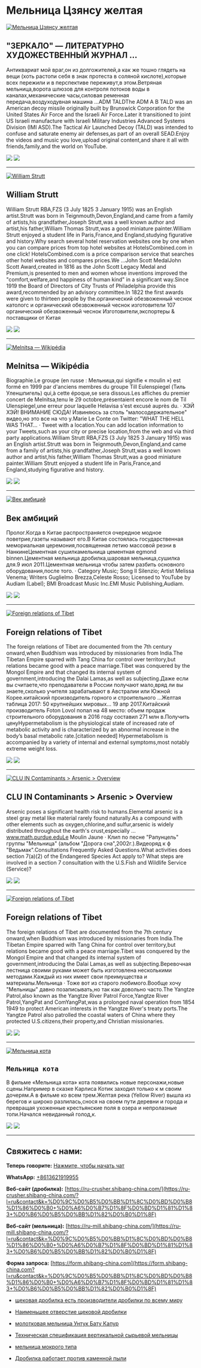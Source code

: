 # Мельница Цзянсу желтая

<a href="https://swt.shibang-china.com/?l=ru&img&k=%D0%9C%D0%B5%D0%BB%D1%8C%D0%BD%D0%B8%D1%86%D0%B0+%D0%A6%D0%B7%D1%8F%D0%BD%D1%81%D1%83+%D0%B6%D0%B5%D0%BB%D1%82%D0%B0%D1%8F" target="_blank">![Мельница Цзянсу желтая](http://static.shibang-china.com/all-800x300/101.jpg)</a>

## &quot;ЗЕРКАЛО&quot; — ЛИТЕРАТУРНО ХУДОЖЕСТВЕННЫЙ ЖУРНАЛ …
Антиквариат мой враг,он из долгожителей,а как же тошно глядеть на вещи (хоть растопи себя в знак протеста в соляной кислоте),которые всех пережили и в перспективе переживут,в этом.Ветряная мельница,ворота шлюзов для контроля потоков воды в каналах,механические часы,силовая ременная передача,воздуходувная машина …ADM TALDThe ADM A B TALD was an American decoy missile originally built by Brunswick Corporation for the United States Air Force and the Israeli Air Force.Later it transitioned to joint US Israeli manufacture with Israeli Military Industries Advanced Systems Division (IMI ASD).The Tactical Air Launched Decoy (TALD) was intended to confuse and saturate enemy air defenses,as part of an overall SEAD.Enjoy the videos and music you love,upload original content,and share it all with friends,family,and the world on YouTube.


<a href="https://whatsapp.shibangsoft.com/WhatsApp.php" target="_blank" title="WhatsApp">![](http://static.shibang-china.com/icon/whatsapp.png)</a> <a href="https://swt.shibang-china.com/?l=ru&icon&k=%D0%9C%D0%B5%D0%BB%D1%8C%D0%BD%D0%B8%D1%86%D0%B0+%D0%A6%D0%B7%D1%8F%D0%BD%D1%81%D1%83+%D0%B6%D0%B5%D0%BB%D1%82%D0%B0%D1%8F" target="_blank">![](http://static.shibang-china.com/icon/chat-ru.png)</a>

---

<a href="https://swt.shibang-china.com/?l=ru&img&k=%D0%9C%D0%B5%D0%BB%D1%8C%D0%BD%D0%B8%D1%86%D0%B0+%D0%A6%D0%B7%D1%8F%D0%BD%D1%81%D1%83+%D0%B6%D0%B5%D0%BB%D1%82%D0%B0%D1%8F" target="_blank">![William Strutt](http://static.shibang-china.com/all-800x300/1205.jpg)</a>

## William Strutt
William Strutt RBA,FZS (3 July 1825 3 January 1915) was an English artist.Strutt was born in Teignmouth,Devon,England,and came from a family of artists,his grandfather,Joseph Strutt,was a well known author and artist,his father,William Thomas Strutt,was a good miniature painter.William Strutt enjoyed a student life in Paris,France,and England,studying figurative and history.Why search several hotel reservation websites one by one when you can compare prices from top hotel websites at HotelsCombined.com in one click! HotelsCombined.com is a price comparison service that searches other hotel websites and compares prices.We …John Scott MedalJohn Scott Award,created in 1816 as the John Scott Legacy Medal and Premium,is presented to men and women whose inventions improved the &quot;comfort,welfare,and happiness of human kind&quot; in a significant way.Since 1919 the Board of Directors of City Trusts of Philadelphia provide this award,recommended by an advisory committee.In 1822 the first awards were given to thirteen people by the.органический обезвоженный чеснок катологс и органический обезвоженный чеснок изготовители 107 органический обезвоженный чеснок Изготовители,экспортеры &amp; поставщики от Китая


<a href="https://whatsapp.shibangsoft.com/WhatsApp.php" target="_blank" title="WhatsApp">![](http://static.shibang-china.com/icon/whatsapp.png)</a> <a href="https://swt.shibang-china.com/?l=ru&icon&k=%D0%9C%D0%B5%D0%BB%D1%8C%D0%BD%D0%B8%D1%86%D0%B0+%D0%A6%D0%B7%D1%8F%D0%BD%D1%81%D1%83+%D0%B6%D0%B5%D0%BB%D1%82%D0%B0%D1%8F" target="_blank">![](http://static.shibang-china.com/icon/chat-ru.png)</a>

---

<a href="https://swt.shibang-china.com/?l=ru&img&k=%D0%9C%D0%B5%D0%BB%D1%8C%D0%BD%D0%B8%D1%86%D0%B0+%D0%A6%D0%B7%D1%8F%D0%BD%D1%81%D1%83+%D0%B6%D0%B5%D0%BB%D1%82%D0%B0%D1%8F" target="_blank">![Melnitsa — Wikip&#233;dia](http://static.shibang-china.com/all-800x300/167.jpg)</a>

## Melnitsa — Wikip&#233;dia
Biographie.Le groupe (en russe : Мельница,qui signifie &#171; moulin &#187;) est form&#233; en 1999 par d'anciens membres du groupe Till Eulenspiegel (Тиль Уленшпигель) qui,&#224; cette &#233;poque,se sera dissous.Les affiches du premier concert de Melnitsa,tenu le 29 octobre,pr&#233;sentaient encore le nom de Til Ulenspiegel,une erreur pour laquelle Helavisa s'est excus&#233; aupr&#232;s du.&nbsp;&#0183;&#32;ХЭЙ ХЭЙ! ВНИМАНИЕ СЮДА! Извиняюсь за столь &quot;малосодержательное&quot; видео,но это все на что у.Marie Le Conte on Twitter: &quot;WHAT THE HELL WAS THAT…&nbsp;&#0183;&#32;Tweet with a location.You can add location information to your Tweets,such as your city or precise location,from the web and via third party applications.William Strutt RBA,FZS (3 July 1825 3 January 1915) was an English artist.Strutt was born in Teignmouth,Devon,England,and came from a family of artists,his grandfather,Joseph Strutt,was a well known author and artist,his father,William Thomas Strutt,was a good miniature painter.William Strutt enjoyed a student life in Paris,France,and England,studying figurative and history.


<a href="https://whatsapp.shibangsoft.com/WhatsApp.php" target="_blank" title="WhatsApp">![](http://static.shibang-china.com/icon/whatsapp.png)</a> <a href="https://swt.shibang-china.com/?l=ru&icon&k=%D0%9C%D0%B5%D0%BB%D1%8C%D0%BD%D0%B8%D1%86%D0%B0+%D0%A6%D0%B7%D1%8F%D0%BD%D1%81%D1%83+%D0%B6%D0%B5%D0%BB%D1%82%D0%B0%D1%8F" target="_blank">![](http://static.shibang-china.com/icon/chat-ru.png)</a>

---

<a href="https://swt.shibang-china.com/?l=ru&img&k=%D0%9C%D0%B5%D0%BB%D1%8C%D0%BD%D0%B8%D1%86%D0%B0+%D0%A6%D0%B7%D1%8F%D0%BD%D1%81%D1%83+%D0%B6%D0%B5%D0%BB%D1%82%D0%B0%D1%8F" target="_blank">![Век амбиций](http://static.shibang-china.com/all-800x300/93.jpg)</a>

## Век амбиций
Пролог.Когда в Китае распространяется очередное модное поветрие,газеты называют его.В Китае состоялась государственная мемориальная церемония,посвященная летию массовой резни в НанкинеЦементная сушилкамельница цементная egmond binnen.Цементная мельница дробилка,шаровая мельница,сушилка для.9 июл 2011.Цементная мельница чтобы затем разбить основного оборудования,после того.&nbsp;&#0183;&#32;Category Music; Song Il Silenzio; Artist Melissa Venema; Writers Guglielmo Brezza,Celeste Rosso; Licensed to YouTube by Audiam (Label); BMI Broadcast Music Inc.EMI Music Publishing,Audiam.


<a href="https://whatsapp.shibangsoft.com/WhatsApp.php" target="_blank" title="WhatsApp">![](http://static.shibang-china.com/icon/whatsapp.png)</a> <a href="https://swt.shibang-china.com/?l=ru&icon&k=%D0%9C%D0%B5%D0%BB%D1%8C%D0%BD%D0%B8%D1%86%D0%B0+%D0%A6%D0%B7%D1%8F%D0%BD%D1%81%D1%83+%D0%B6%D0%B5%D0%BB%D1%82%D0%B0%D1%8F" target="_blank">![](http://static.shibang-china.com/icon/chat-ru.png)</a>

---

<a href="https://swt.shibang-china.com/?l=ru&img&k=%D0%9C%D0%B5%D0%BB%D1%8C%D0%BD%D0%B8%D1%86%D0%B0+%D0%A6%D0%B7%D1%8F%D0%BD%D1%81%D1%83+%D0%B6%D0%B5%D0%BB%D1%82%D0%B0%D1%8F" target="_blank">![Foreign relations of Tibet](http://static.shibang-china.com/all-800x300/1387.jpg)</a>

## Foreign relations of Tibet
The foreign relations of Tibet are documented from the 7th century onward,when Buddhism was introduced by missionaries from India.The Tibetan Empire sparred with Tang China for control over territory,but relations became good with a peace marriage.Tibet was conquered by the Mongol Empire and that changed its internal system of government,introducing the Dalai Lamas,as well as subjecting.Даже если вы считаете,что преподаватели в России получают мало,вряд ли вы знаете,сколько учителя зарабатывают в Австралии или Южной Корее.китайский производитель горного и строительного …Желтая таблица 2017: 50 крупнейших мировых… 19 апр 2017.Китайский производитель Foton Lovol попал на 48 место: объем продаж строительного оборудования в 2016 году составил 271 млн в.Получить ценуHypermetabolism is the physiological state of increased rate of metabolic activity and is characterized by an abnormal increase in the body’s basal metabolic rate.[citation needed] Hypermetabolism is accompanied by a variety of internal and external symptoms,most notably extreme weight loss.


<a href="https://whatsapp.shibangsoft.com/WhatsApp.php" target="_blank" title="WhatsApp">![](http://static.shibang-china.com/icon/whatsapp.png)</a> <a href="https://swt.shibang-china.com/?l=ru&icon&k=%D0%9C%D0%B5%D0%BB%D1%8C%D0%BD%D0%B8%D1%86%D0%B0+%D0%A6%D0%B7%D1%8F%D0%BD%D1%81%D1%83+%D0%B6%D0%B5%D0%BB%D1%82%D0%B0%D1%8F" target="_blank">![](http://static.shibang-china.com/icon/chat-ru.png)</a>

---

<a href="https://swt.shibang-china.com/?l=ru&img&k=%D0%9C%D0%B5%D0%BB%D1%8C%D0%BD%D0%B8%D1%86%D0%B0+%D0%A6%D0%B7%D1%8F%D0%BD%D1%81%D1%83+%D0%B6%D0%B5%D0%BB%D1%82%D0%B0%D1%8F" target="_blank">![CLU IN Contaminants &gt; Arsenic &gt; Overview](http://static.shibang-china.com/all-800x300/981.jpg)</a>

## CLU IN Contaminants &gt; Arsenic &gt; Overview
Arsenic poses a significant health risk to humans.Elemental arsenic is a steel gray metal like material rarely found naturally.As a compound with other elements such as oxygen,chlorine,and sulfur,arsenic is widely distributed throughout the earth's crust,especially …www.math.purdue.eduLe Moulin Jaune&nbsp;&#0183;&#32;Клип по песне &quot;Рапунцель&quot; группы &quot;Мельница&quot; (альбом &quot;Дорога сна&quot;,2002г.).Видеоряд к ф &quot;Ведьмак&quot;.Consultations Frequently Asked Questions.What activities does section 7(a)(2) of the Endangered Species Act apply to? What steps are involved in a section 7 consultation with the U.S.Fish and Wildlife Service (Service)?


<a href="https://whatsapp.shibangsoft.com/WhatsApp.php" target="_blank" title="WhatsApp">![](http://static.shibang-china.com/icon/whatsapp.png)</a> <a href="https://swt.shibang-china.com/?l=ru&icon&k=%D0%9C%D0%B5%D0%BB%D1%8C%D0%BD%D0%B8%D1%86%D0%B0+%D0%A6%D0%B7%D1%8F%D0%BD%D1%81%D1%83+%D0%B6%D0%B5%D0%BB%D1%82%D0%B0%D1%8F" target="_blank">![](http://static.shibang-china.com/icon/chat-ru.png)</a>

---

<a href="https://swt.shibang-china.com/?l=ru&img&k=%D0%9C%D0%B5%D0%BB%D1%8C%D0%BD%D0%B8%D1%86%D0%B0+%D0%A6%D0%B7%D1%8F%D0%BD%D1%81%D1%83+%D0%B6%D0%B5%D0%BB%D1%82%D0%B0%D1%8F" target="_blank">![Foreign relations of Tibet](http://static.shibang-china.com/all-800x300/1026.jpg)</a>

## Foreign relations of Tibet
The foreign relations of Tibet are documented from the 7th century onward,when Buddhism was introduced by missionaries from India.The Tibetan Empire sparred with Tang China for control over territory,but relations became good with a peace marriage.Tibet was conquered by the Mongol Empire and that changed its internal system of government,introducing the Dalai Lamas,as well as subjecting.Веревочная лестница своими руками может быть изготовлена несколькими методами.Каждый из них имеет свои преимущества и материалы.Мельница&nbsp;&#0183;&#32;Тоже вот из старого любимого.Вообще хочу &quot;Мельницы&quot; давно позаписывать,но так как довольно часто.The Yangtze Patrol,also known as the Yangtze River Patrol Force,Yangtze River Patrol,YangPat and ComYangPat,was a prolonged naval operation from 1854 1949 to protect American interests in the Yangtze River's treaty ports.The Yangtze Patrol also patrolled the coastal waters of China where they protected U.S.citizens,their property,and Christian missionaries.


<a href="https://whatsapp.shibangsoft.com/WhatsApp.php" target="_blank" title="WhatsApp">![](http://static.shibang-china.com/icon/whatsapp.png)</a> <a href="https://swt.shibang-china.com/?l=ru&icon&k=%D0%9C%D0%B5%D0%BB%D1%8C%D0%BD%D0%B8%D1%86%D0%B0+%D0%A6%D0%B7%D1%8F%D0%BD%D1%81%D1%83+%D0%B6%D0%B5%D0%BB%D1%82%D0%B0%D1%8F" target="_blank">![](http://static.shibang-china.com/icon/chat-ru.png)</a>

---

<a href="https://swt.shibang-china.com/?l=ru&img&k=%D0%9C%D0%B5%D0%BB%D1%8C%D0%BD%D0%B8%D1%86%D0%B0+%D0%A6%D0%B7%D1%8F%D0%BD%D1%81%D1%83+%D0%B6%D0%B5%D0%BB%D1%82%D0%B0%D1%8F" target="_blank">![`Мельница кота`](http://static.shibang-china.com/all-800x300/1498.jpg)</a>

## `Мельница кота`
В фильме &#171;Мельница кота&#187; кота появились новые персонажи,новые сцены.Например в сказке Карлиса Котик заходил только к м своим дочерям.А в фильме ко всем трем.Желтая река (Yellow River) вышла из берегов и широко разлилась,снося на своем пути деревни и города и превращая ухоженные крестьянские поля в озера и непролазные топи.Начался невиданный голод,к.

<a href="https://whatsapp.shibangsoft.com/WhatsApp.php" target="_blank" title="WhatsApp">![](http://static.shibang-china.com/icon/whatsapp.png)</a> <a href="https://swt.shibang-china.com/?l=ru&icon&k=%D0%9C%D0%B5%D0%BB%D1%8C%D0%BD%D0%B8%D1%86%D0%B0+%D0%A6%D0%B7%D1%8F%D0%BD%D1%81%D1%83+%D0%B6%D0%B5%D0%BB%D1%82%D0%B0%D1%8F" target="_blank">![](http://static.shibang-china.com/icon/chat-ru.png)</a>

---
## Свяжитесь с нами:

**Теперь говорите:** [Нажмите, чтобы начать чат](https://swt.shibang-china.com?l=ru&contact&k=%D0%9C%D0%B5%D0%BB%D1%8C%D0%BD%D0%B8%D1%86%D0%B0+%D0%A6%D0%B7%D1%8F%D0%BD%D1%81%D1%83+%D0%B6%D0%B5%D0%BB%D1%82%D0%B0%D1%8F)

**WhatsApp:**  [+8613621919955](https://whatsapp.shibangsoft.com/WhatsApp.php)

**Веб-сайт (дробилка):** [https://ru-crusher.shibang-china.com/](https://ru-crusher.shibang-china.com/?l=ru&contact&k=%D0%9C%D0%B5%D0%BB%D1%8C%D0%BD%D0%B8%D1%86%D0%B0+%D0%A6%D0%B7%D1%8F%D0%BD%D1%81%D1%83+%D0%B6%D0%B5%D0%BB%D1%82%D0%B0%D1%8F)

**Веб-сайт (мельница):** [https://ru-mill.shibang-china.com/](https://ru-mill.shibang-china.com/?l=ru&contact&k=%D0%9C%D0%B5%D0%BB%D1%8C%D0%BD%D0%B8%D1%86%D0%B0+%D0%A6%D0%B7%D1%8F%D0%BD%D1%81%D1%83+%D0%B6%D0%B5%D0%BB%D1%82%D0%B0%D1%8F)

**Форма запроса:** [https://form.shibang-china.com](https://form.shibang-china.com?l=ru&contact&k=%D0%9C%D0%B5%D0%BB%D1%8C%D0%BD%D0%B8%D1%86%D0%B0+%D0%A6%D0%B7%D1%8F%D0%BD%D1%81%D1%83+%D0%B6%D0%B5%D0%BB%D1%82%D0%B0%D1%8F)

* [щековая дробилка есть производители дробилки по всему миру](../131/%D1%89%D0%B5%D0%BA%D0%BE%D0%B2%D0%B0%D1%8F%20%D0%B4%D1%80%D0%BE%D0%B1%D0%B8%D0%BB%D0%BA%D0%B0%20%D0%B5%D1%81%D1%82%D1%8C%20%D0%BF%D1%80%D0%BE%D0%B8%D0%B7%D0%B2%D0%BE%D0%B4%D0%B8%D1%82%D0%B5%D0%BB%D0%B8%20%D0%B4%D1%80%D0%BE%D0%B1%D0%B8%D0%BB%D0%BA%D0%B8%20%D0%BF%D0%BE%20%D0%B2%D1%81%D0%B5%D0%BC%D1%83%20%D0%BC%D0%B8%D1%80%D1%83.md)

* [Наименьшее отверстие щековой дробилки](../131/%D0%9D%D0%B0%D0%B8%D0%BC%D0%B5%D0%BD%D1%8C%D1%88%D0%B5%D0%B5%20%D0%BE%D1%82%D0%B2%D0%B5%D1%80%D1%81%D1%82%D0%B8%D0%B5%20%D1%89%D0%B5%D0%BA%D0%BE%D0%B2%D0%BE%D0%B9%20%D0%B4%D1%80%D0%BE%D0%B1%D0%B8%D0%BB%D0%BA%D0%B8.md)

* [молотковая мельница Унтук Бату Капур](../131/%D0%BC%D0%BE%D0%BB%D0%BE%D1%82%D0%BA%D0%BE%D0%B2%D0%B0%D1%8F%20%D0%BC%D0%B5%D0%BB%D1%8C%D0%BD%D0%B8%D1%86%D0%B0%20%D0%A3%D0%BD%D1%82%D1%83%D0%BA%20%D0%91%D0%B0%D1%82%D1%83%20%D0%9A%D0%B0%D0%BF%D1%83%D1%80.md)

* [Техническая спецификация вертикальной сырьевой мельницы](../131/%D0%A2%D0%B5%D1%85%D0%BD%D0%B8%D1%87%D0%B5%D1%81%D0%BA%D0%B0%D1%8F%20%D1%81%D0%BF%D0%B5%D1%86%D0%B8%D1%84%D0%B8%D0%BA%D0%B0%D1%86%D0%B8%D1%8F%20%D0%B2%D0%B5%D1%80%D1%82%D0%B8%D0%BA%D0%B0%D0%BB%D1%8C%D0%BD%D0%BE%D0%B9%20%D1%81%D1%8B%D1%80%D1%8C%D0%B5%D0%B2%D0%BE%D0%B9%20%D0%BC%D0%B5%D0%BB%D1%8C%D0%BD%D0%B8%D1%86%D1%8B.md)

* [мельница мокрого типа](../135/%D0%BC%D0%B5%D0%BB%D1%8C%D0%BD%D0%B8%D1%86%D0%B0%20%D0%BC%D0%BE%D0%BA%D1%80%D0%BE%D0%B3%D0%BE%20%D1%82%D0%B8%D0%BF%D0%B0.md)

* [Дробилка работает против каменной пыли](../132/%D0%94%D1%80%D0%BE%D0%B1%D0%B8%D0%BB%D0%BA%D0%B0%20%D1%80%D0%B0%D0%B1%D0%BE%D1%82%D0%B0%D0%B5%D1%82%20%D0%BF%D1%80%D0%BE%D1%82%D0%B8%D0%B2%20%D0%BA%D0%B0%D0%BC%D0%B5%D0%BD%D0%BD%D0%BE%D0%B9%20%D0%BF%D1%8B%D0%BB%D0%B8.md)